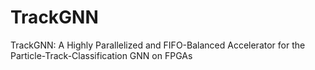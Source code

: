 # TrackGNN
TrackGNN: A Highly Parallelized and FIFO-Balanced Accelerator for the Particle-Track-Classification GNN on FPGAs

